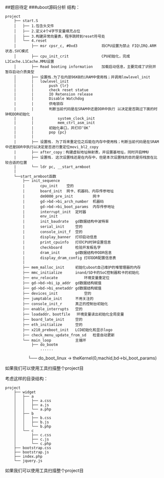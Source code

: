 ##题目待定
###uboot源码分析
结构：

    project
        ├── start.S
        │   ├── 1.包含头文件
        │   ├── 2.定义4个4字节变量填充占位
        │   ├── 3.构建异常向量表，程序跳转到reset符号处
        │   └── 4.reset
        │       ├── msr cpsr_c, #0xd3           将CPU设置为禁止 FIQ\IRQ.ARM状态.SVC模式
        │       ├── cpu_init_crit               CPU初始化，完成L2Cache.L1Cache.MMU设置
        │       ├── Read booting information    加载启动信息，主要完成了识别并暂存启动介质类型
        │       ├── 设置栈.为了在内部96KB的iRAM中使用栈；并调用lowlevel_init
        │       |   lowlevel_init
        |       |       push {lr}
        |       |       check reset statue
        |       |       IO Retension release
        |       |       Disable Watchdog
        |       |       供电锁存
        |       |       判断当前代码是在SRAM中还是DDR中执行 以决定是否跳过下面的时钟和DDR初始化
        |       |           system_clock_init
        |       |           mem_ctrl_asm_init
        |       |       初始化串口，并打印‘OK’
        |       |       pop {pc}
        |       |
        |       ├── 设置栈. 为了将来重定位之后能在内存中使用栈；判断当前代码是在SRAM中还是DDR中执行以决定是否进行重定位movi_bl2_copy
        |       ├── after_copy：构建虚拟地址映射表，并设置基地址，同时开启MMU
        |       ├── 设置栈. 这次设置栈还是在内存中，但是本次设置栈的目的是将栈放在比较合适的位置
        |       └── ldr pc, __start_armboot
        | 
	    └──start_armboot函数
            ├── init_sequence
            |       cpu_init	空的
	        |       board_init	网卡、机器码、内存传参地址
		    |       dm9000_pre_init			网卡
			|       gd->bd->bi_arch_number	机器码
			|       gd->bd->bi_boot_params	内存传参地址
		    |       interrupt_init	定时器
		    |       env_init
		    |       init_baudrate	gd数据结构中波特率
		    |       serial_init		空的
		    |       console_init_f	空的
		    |       display_banner	打印启动信息
		    |       print_cpuinfo	打印CPU时钟设置信息
		    |       checkboard		检验开发板名字
		    |       dram_init		gd数据结构中DDR信息
		    |       display_dram_config	打印DDR配置信息表
            |
            ├── mem_malloc_init		初始化uboot自己维护的堆管理器的内存
		    ├── mmc_initialize		inand/SD卡的SoC控制器和卡的初始化
	        ├── env_relocate			环境变量重定位
            ├── gd->bd->bi_ip_addr	gd数据结构赋值
            ├── gd->bd->bi_enetaddr	gd数据结构赋值
            ├── devices_init			空的
            ├── jumptable_init		不用关注的
            ├── console_init_r		真正的控制台初始化
            ├── enable_interrupts	空的
            ├── loadaddr、bootfile 	环境变量读出初始化全局变量
            ├── board_late_init		空的
            ├── eth_initialize		空的
            ├── x210_preboot_init	LCD初始化和显示logo
            ├── check_menu_update_from_sd	检查自动更新
            └── main_loop			主循环
                ├── do_bootm
                    ......
                    └──  do_boot_linux -> theKernel(0,machid,bd->bi_boot_params) 
                    
如果我们可以使用工具扫描整个project目

考虑这样的目录结构：

    project
        ├── widget
        │   ├── a
        │   │   ├── a.css
        │   │   ├── a.js
        │   │   └── a.php
        │   ├── b
        │   │   ├── b.css
        │   │   ├── b.js
        │   │   └── b.php
        │   └── c
        │       ├── c.css
        │       ├── c.js
        │       └── c.php
        ├── bootstrap.css
        ├── bootstrap.js
        ├── index.php
        └── jquery.js

如果我们可以使用工具扫描整个project目

